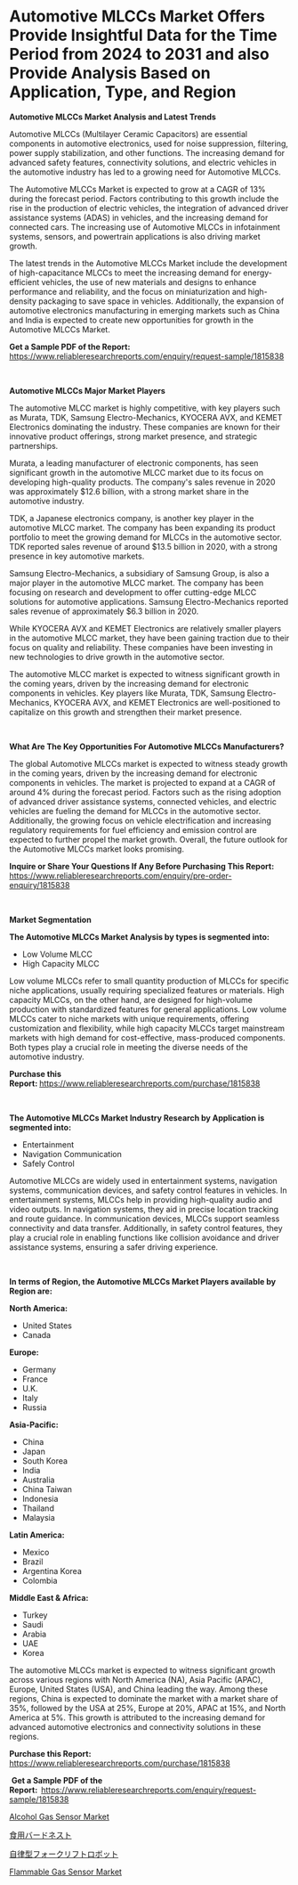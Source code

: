 <p><h1>Automotive MLCCs Market Offers Provide Insightful Data for the Time Period from 2024 to 2031 and also Provide Analysis Based on Application, Type, and Region</h1></p><p><strong>Automotive MLCCs Market Analysis and Latest Trends</strong></p>
<p><p>Automotive MLCCs (Multilayer Ceramic Capacitors) are essential components in automotive electronics, used for noise suppression, filtering, power supply stabilization, and other functions. The increasing demand for advanced safety features, connectivity solutions, and electric vehicles in the automotive industry has led to a growing need for Automotive MLCCs.</p><p>The Automotive MLCCs Market is expected to grow at a CAGR of 13% during the forecast period. Factors contributing to this growth include the rise in the production of electric vehicles, the integration of advanced driver assistance systems (ADAS) in vehicles, and the increasing demand for connected cars. The increasing use of Automotive MLCCs in infotainment systems, sensors, and powertrain applications is also driving market growth.</p><p>The latest trends in the Automotive MLCCs Market include the development of high-capacitance MLCCs to meet the increasing demand for energy-efficient vehicles, the use of new materials and designs to enhance performance and reliability, and the focus on miniaturization and high-density packaging to save space in vehicles. Additionally, the expansion of automotive electronics manufacturing in emerging markets such as China and India is expected to create new opportunities for growth in the Automotive MLCCs Market.</p></p>
<p><strong>Get a Sample PDF of the Report:&nbsp;</strong> <a href="https://www.reliableresearchreports.com/enquiry/request-sample/1815838">https://www.reliableresearchreports.com/enquiry/request-sample/1815838</a></p>
<p>&nbsp;</p>
<p><strong>Automotive MLCCs Major Market Players</strong></p>
<p><p>The automotive MLCC market is highly competitive, with key players such as Murata, TDK, Samsung Electro-Mechanics, KYOCERA AVX, and KEMET Electronics dominating the industry. These companies are known for their innovative product offerings, strong market presence, and strategic partnerships.</p><p>Murata, a leading manufacturer of electronic components, has seen significant growth in the automotive MLCC market due to its focus on developing high-quality products. The company's sales revenue in 2020 was approximately $12.6 billion, with a strong market share in the automotive industry.</p><p>TDK, a Japanese electronics company, is another key player in the automotive MLCC market. The company has been expanding its product portfolio to meet the growing demand for MLCCs in the automotive sector. TDK reported sales revenue of around $13.5 billion in 2020, with a strong presence in key automotive markets.</p><p>Samsung Electro-Mechanics, a subsidiary of Samsung Group, is also a major player in the automotive MLCC market. The company has been focusing on research and development to offer cutting-edge MLCC solutions for automotive applications. Samsung Electro-Mechanics reported sales revenue of approximately $6.3 billion in 2020.</p><p>While KYOCERA AVX and KEMET Electronics are relatively smaller players in the automotive MLCC market, they have been gaining traction due to their focus on quality and reliability. These companies have been investing in new technologies to drive growth in the automotive sector.</p><p>The automotive MLCC market is expected to witness significant growth in the coming years, driven by the increasing demand for electronic components in vehicles. Key players like Murata, TDK, Samsung Electro-Mechanics, KYOCERA AVX, and KEMET Electronics are well-positioned to capitalize on this growth and strengthen their market presence.</p></p>
<p>&nbsp;</p>
<p><strong>What Are The Key Opportunities For Automotive MLCCs Manufacturers?</strong></p>
<p><p>The global Automotive MLCCs market is expected to witness steady growth in the coming years, driven by the increasing demand for electronic components in vehicles. The market is projected to expand at a CAGR of around 4% during the forecast period. Factors such as the rising adoption of advanced driver assistance systems, connected vehicles, and electric vehicles are fueling the demand for MLCCs in the automotive sector. Additionally, the growing focus on vehicle electrification and increasing regulatory requirements for fuel efficiency and emission control are expected to further propel the market growth. Overall, the future outlook for the Automotive MLCCs market looks promising.</p></p>
<p><strong>Inquire or Share Your Questions If Any Before Purchasing This Report:</strong> <a href="https://www.reliableresearchreports.com/enquiry/pre-order-enquiry/1815838">https://www.reliableresearchreports.com/enquiry/pre-order-enquiry/1815838</a></p>
<p>&nbsp;</p>
<p><strong>Market Segmentation</strong></p>
<p><strong>The Automotive MLCCs Market Analysis by types is segmented into:</strong></p>
<p><ul><li>Low Volume MLCC</li><li>High Capacity MLCC</li></ul></p>
<p><p>Low volume MLCCs refer to small quantity production of MLCCs for specific niche applications, usually requiring specialized features or materials. High capacity MLCCs, on the other hand, are designed for high-volume production with standardized features for general applications. Low volume MLCCs cater to niche markets with unique requirements, offering customization and flexibility, while high capacity MLCCs target mainstream markets with high demand for cost-effective, mass-produced components. Both types play a crucial role in meeting the diverse needs of the automotive industry.</p></p>
<p><strong>Purchase this Report:&nbsp;</strong><a href="https://www.reliableresearchreports.com/purchase/1815838">https://www.reliableresearchreports.com/purchase/1815838</a></p>
<p>&nbsp;</p>
<p><strong>The Automotive MLCCs Market Industry Research by Application is segmented into:</strong></p>
<p><ul><li>Entertainment</li><li>Navigation Communication</li><li>Safely Control</li></ul></p>
<p><p>Automotive MLCCs are widely used in entertainment systems, navigation systems, communication devices, and safety control features in vehicles. In entertainment systems, MLCCs help in providing high-quality audio and video outputs. In navigation systems, they aid in precise location tracking and route guidance. In communication devices, MLCCs support seamless connectivity and data transfer. Additionally, in safety control features, they play a crucial role in enabling functions like collision avoidance and driver assistance systems, ensuring a safer driving experience.</p></p>
<p>&nbsp;</p>
<p><strong>In terms of Region, the Automotive MLCCs Market Players available by Region are:</strong></p>
<p>
    <p> <strong> North America: </strong>
        <ul>
            <li>United States</li>
            <li>Canada</li>
        </ul>
        </p> 
    <p> <strong> Europe: </strong>
        <ul>
            <li>Germany</li>
            <li>France</li>
            <li>U.K.</li>
            <li>Italy</li>
            <li>Russia</li>
        </ul>
        </p> 
    <p> <strong> Asia-Pacific: </strong>
        <ul>
            <li>China</li>
            <li>Japan</li>
            <li>South Korea</li>
            <li>India</li>
            <li>Australia</li>
            <li>China Taiwan</li>
            <li>Indonesia</li>
            <li>Thailand</li>
            <li>Malaysia</li>
        </ul>
        </p> 
    <p> <strong> Latin America: </strong>
        <ul>
            <li>Mexico</li>
            <li>Brazil</li>
            <li>Argentina Korea</li>
            <li>Colombia</li>
        </ul>
        </p> 
    <p> <strong> Middle East & Africa: </strong>
        <ul>
            <li>Turkey</li>
            <li>Saudi</li>
            <li>Arabia</li>
            <li>UAE</li>
            <li>Korea</li>
        </ul>
    </p>
    </p>
<p><p>The automotive MLCCs market is expected to witness significant growth across various regions with North America (NA), Asia Pacific (APAC), Europe, United States (USA), and China leading the way. Among these regions, China is expected to dominate the market with a market share of 35%, followed by the USA at 25%, Europe at 20%, APAC at 15%, and North America at 5%. This growth is attributed to the increasing demand for advanced automotive electronics and connectivity solutions in these regions.</p></p>
<p><strong>Purchase this Report: </strong><a href="https://www.reliableresearchreports.com/purchase/1815838">https://www.reliableresearchreports.com/purchase/1815838</a></p>
<p>&nbsp;<strong>Get a Sample PDF of the Report:&nbsp;&nbsp;</strong><a href="https://www.reliableresearchreports.com/enquiry/request-sample/1815838">https://www.reliableresearchreports.com/enquiry/request-sample/1815838</a></p>
<p><strong></strong></p>
<p><p><a href="https://github.com/marloy8/Market-Research-Report-List-3/blob/main/alcohol-gas-sensor-market.md">Alcohol Gas Sensor Market</a></p><p><a href="https://github.com/RodHoppe07/Market-Research-Report-List-1/blob/main/363771810353.md">食用バードネスト</a></p><p><a href="https://github.com/laurenreichert/Market-Research-Report-List-1/blob/main/202102110352.md">自律型フォークリフトロボット</a></p><p><a href="https://github.com/jj19131/Market-Research-Report-List-2/blob/main/flammable-gas-sensor-market.md">Flammable Gas Sensor Market</a></p></p>